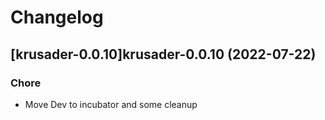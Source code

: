 # Changelog



## [krusader-0.0.10]krusader-0.0.10 (2022-07-22)

### Chore

- Move Dev to incubator and some cleanup
  
  